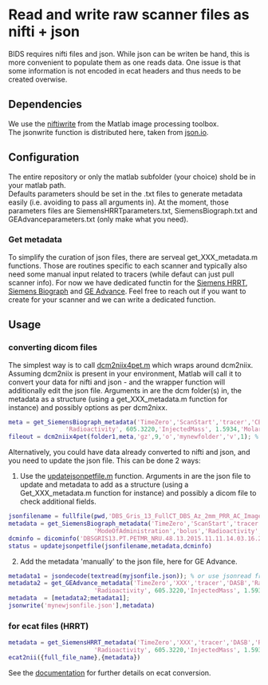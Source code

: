 # Read and write raw scanner files as nifti + json

BIDS requires nifti files and json. While json can be writen be hand, this is more convenient to populate them as one reads data. One issue is that some information is not encoded in ecat headers and thus needs to be created overwise.

## Dependencies

We use the [niftiwrite](https://se.mathworks.com/help/images/ref/niftiwrite.html) from the Matlab image processing toolbox.  
The jsonwrite function is distributed here, taken from [json.io](https://github.com/gllmflndn/JSONio). 

## Configuration

The entire repository or only the matlab subfolder (your choice) shold be in your matlab path.  
Defaults parameters should be set in the .txt files to generate metadata easily (i.e. avoiding to pass all arguments in). At the moment, those parameters files are SiemensHRRTparameters.txt, SiemensBiograph.txt and GEAdvanceparameters.txt (only make what you need).

### Get metadata

To simplify the curation of json files, there are serveal get_XXX_metadata.m functions. Those are routines specific to each scanner and typically also need some manual input related to tracers (while defaut can just pull scanner info). For now we have dedicated functin for the [Siemens HRRT](https://github.com/openneuropet/PET2BIDS/blob/main/matlab/get_SiemensHRRT_metadata.m), [Siemens Biograph](https://github.com/openneuropet/PET2BIDS/blob/main/matlab/get_SiemensBiograph_metadata.m) and [GE Advance](https://github.com/openneuropet/PET2BIDS/blob/main/matlab/get_GEAdvance_metadata.m). Feel free to reach out if you want to create for your scanner and we can write a dedicated function.

## Usage

### converting dicom files

The simplest way is to call [dcm2niix4pet.m](https://github.com/openneuropet/PET2BIDS/blob/main/matlab/dcm2niix4pet.m) which wraps around dcm2niix. Assuming dcm2niix is present in your environment, Matlab will call it to convert your data for nifti and json - and the wrapper function will additionally edit the json file. Arguments in are the dcm folder(s) in, the metadata as a structure (using a get_XXX_metadata.m function for instance) and possibly options as per dcm2nixx.   

```matlab
meta = get_SiemensBiograph_metadata('TimeZero','ScanStart','tracer','CB36','Radionuclide','C11', ...
                'Radioactivity', 605.3220,'InjectedMass', 1.5934,'MolarActivity', 107.66);
fileout = dcm2niix4pet(folder1,meta,'gz',9,'o','mynewfolder','v',1); % change dcm2niix default
```  

Alternatively, you could have data already converted to nifti and json, and you need to update the json file. This can be done 2 ways:

1. Use the [updatejsonpetfile.m](https://github.com/openneuropet/PET2BIDS/blob/main/matlab/updatejsonpetfile.m) function. Arguments in are the json file to update and metadata to add as a structure (using a Get_XXX_metadata.m function for instance) and possibly a dicom file to check additional fields.

```matlab
jsonfilename = fullfile(pwd,'DBS_Gris_13_FullCT_DBS_Az_2mm_PRR_AC_Images_20151109090448_48.json')
metadata = get_SiemensBiograph_metadata('TimeZero','ScanStart','tracer','AZ10416936','Radionuclide','C11', ...
                        'ModeOfAdministration','bolus','Radioactivity', 605.3220,'InjectedMass', 1.5934,'MolarActivity', 107.66)
dcminfo = dicominfo('DBSGRIS13.PT.PETMR_NRU.48.13.2015.11.11.14.03.16.226.61519201.dcm')
status = updatejsonpetfile(jsonfilename,metadata,dcminfo)
```  

2. Add the metadata 'manually' to the json file, here for GE Advance. 
```matlab
metadata1 = jsondecode(textread(myjsonfile.json)); % or use jsonread from the matlab BIDS library
metadata2 = get_GEAdvance_metadata('TimeZero','XXX','tracer','DASB','Radionuclide','C11', ...
                        'Radioactivity', 605.3220,'InjectedMass', 1.5934,'MolarActivity', 107.66)
metadata  = [metadata2;metadata1];                        
jsonwrite('mynewjsonfile.json'],metadata)                        
```  


### for ecat files (HRRT)
```matlab
metadata = get_SiemensHRRT_metadata('TimeZero','XXX','tracer','DASB','Radionuclide','C11', ...
                        'Radioactivity', 605.3220,'InjectedMass', 1.5934,'MolarActivity', 107.66)
ecat2nii({full_file_name},{metadata})
```  
See the [documentation](https://github.com/openneuropet/BIDS-converter/blob/main/code/matlab/doc.mkd) for further details on ecat conversion.  

